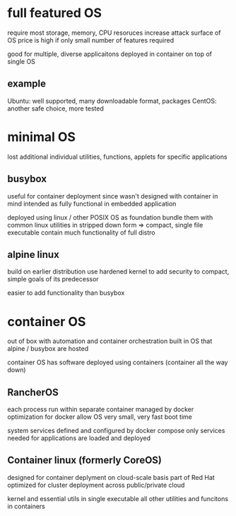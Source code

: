 # full featured OS
require most storage, memory, CPU resoruces
increase attack surface of OS
price is high if only small number of features required

good for multiple, diverse applicaitons deployed in container on top of single OS

## example
Ubuntu: well supported, many downloadable format, packages
CentOS: another safe choice, more tested

# minimal OS
lost additional individual utilities, functions, applets for specific applications

## busybox
useful for container deployment since wasn't designed with container in mind
intended as fully functional in embedded application

deployed using linux / other POSIX OS as foundation
bundle them with common linux utilities in stripped down form
=> compact, single file executable contain much functionality of full distro

## alpine linux
build on earlier distribution 
use hardened kernel to add security to compact, simple goals of its predecessor

easier to add functionality than busybox

# container OS
out of box with automation and container orchestration built in
OS that alpine / busybox are hosted

container OS has software deployed using containers (container all the way down)

## RancherOS
each process run within separate container managed by docker
optimization for docker allow OS very small, very fast boot time

system services defined and configured by docker compose
only services needed for applications are loaded and deployed

## Container linux (formerly CoreOS)
designed for container deplyment on cloud-scale basis
part of Red Hat
optimized for cluster deployment across public/private cloud

kernel and essential utils in single executable
all other utilities and funcitons in containers






















